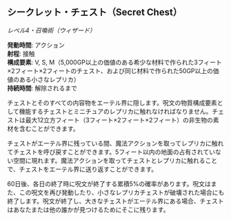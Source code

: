## シークレット・チェスト（Secret Chest）
*レベル4・召喚術（ウィザード）*

**発動時間**: アクション  
**射程**: 接触  
**構成要素**: V, S, M（5,000GP以上の価値のある希少な材料で作られた3フィート×2フィート×2フィートのチェスト、および同じ材料で作られた50GP以上の価値のある小さなレプリカ）  
**持続時間**: 解除されるまで

チェストとそのすべての内容物をエーテル界に隠します。呪文の物質構成要素として機能するチェストとミニチュアのレプリカに触れなければなりません。チェストは最大12立方フィート（3フィート×2フィート×2フィート）の非生物の素材を含むことができます。

チェストがエーテル界に残っている間、魔法アクションを取ってレプリカに触れてチェストを呼び戻すことができます。5フィート以内の地面の占有されていない空間に現れます。魔法アクションを取ってチェストとレプリカに触れることで、チェストをエーテル界に送り返すことができます。

60日後、各日の終了時に呪文が終了する累積5%の確率があります。呪文はまた、この呪文を再び発動したり、小さなレプリカチェストが破壊された場合にも終了します。呪文が終了し、大きなチェストがエーテル界にある場合、チェストはあなたまたは他の誰かが見つけるためにそこに残ります。